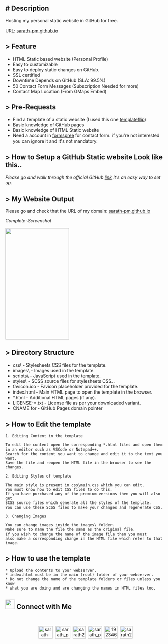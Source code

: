 ## # Description
Hosting my personal static website in GitHub for free.

URL: [sarath-pm.github.io](https://sarath-pm.github.io)

## > Feature
- HTML Static based website (Personal Profile)
- Easy to customizable
- Easy to deploy static changes on GitHub.
- SSL certified
- Downtime Depends on GitHub (SLA: 99.5%)
- 50 Contact Form Messages (Subscription Needed for more)
- Contact Map Location (From GMaps Embed)

## > Pre-Requests
- Find a template of a static website (I used this one [templateflip](templateflip.com))
- Basic knowledge of GitHub pages 
- Basic knowledge of HTML Static website
- Need a account in [formspree](https://formspree.io/) for contact form. if you're not interested you can ignore it and it's not mandatory.

## > How to Setup a GitHub Static website Look like this..
_Please go and walk through the official GitHub [link](https://pages.github.com/) it's an easy way to set up._

## > My Website Output
Please go and check that the URL of my domain: [sarath-pm.github.io](sarath-pm.github.io)

_Complete-Screenshot_

<img src="https://user-images.githubusercontent.com/86669668/176893800-ae2fe310-6df1-4d2a-b220-8bceb8a79d7c.png" height= "350" width="200">

## > Directory Structure

- css\              - Stylesheets CSS files for the template.
- images\           - Images used in the template.
- scripts\          - JavaScript used in the template.
- styles\           - SCSS source files for stylesheets CSS. .
- favicon.ico       - Favicon placeholder provided for the template.
- index.html        - Main HTML page to open the template in the browser.
- *.html            - Additional HTML pages (if any).
- LICENSE-*.txt     - License file as per your downloaded variant.
- CNAME for         - GitHub Pages domain pointer

## > How to Edit the template
```
1. Editing Content in the template

To edit the content open the corresponding *.html files and open them
in an editor such as VSCode or Notepad++.
Search for the content you want to change and edit it to the text you want.
Save the file and reopen the HTML file in the browser to see the changes.

2. Editing Styles of template

The main style is present in css\main.css which you can edit.
You must know how to edit CSS files to do this.
If you have purchased any of the premium versions then you will also get
SCSS source files which generate all the styles of the template.
You can use these SCSS files to make your changes and regenerate CSS.

3. Changing Images

You can change images inside the images\ folder.
Make sure to name the file the same as the original file.
If you wish to change the name of the image file then you must
also make a corresponding change in the HTML file which refer to that image.
```

## > How to use the template
```
* Upload the contents to your webserver.
* index.html must be in the main (root) folder of your webserver.
* Do not change the name of the template folders or files unless you know
* what you are doing and are changing the names in HTML files too.
```

## <img src="https://media.giphy.com/media/LnQjpWaON8nhr21vNW/giphy.gif" width='30'> <b>Connect with Me</b>
<br>
<p align="center">
<a href="https://www.linkedin.com/in/sarath-p-m/" target="blank"><img align="center" src="https://i.pinimg.com/originals/de/b4/6f/deb46f02a59e3b3a2aa58fac16290d63.gif" alt="sarath-p-m" height="40" width="45" /></a>
&nbsp;<a href="https://dev.to/sarath_pm" target="blank"><img align="center" src="https://res.cloudinary.com/practicaldev/image/fetch/s--0UiMFgbU--/c_limit%2Cf_auto%2Cfl_progressive%2Cq_66%2Cw_880/https://thepracticaldev.s3.amazonaws.com/i/0vbfzhjcsjs0u716x88o.gif" alt="sarath_pm" height="40" width="47" /></a>  
&nbsp;<a href="mailto:sarath2375@gmail.com" target="blank"><img align="center" src="https://user-images.githubusercontent.com/86669668/171339003-ef5b5c96-eac8-478c-a9cc-318ca9477fce.gif" alt="sarath2375@gmail.com" width="40" /></a>      
&nbsp;<a href="https://www.hackerrank.com/sarath_pm" target="blank"><img align="center" src="https://user-images.githubusercontent.com/86669668/171338019-50f8c8de-e1ac-4651-b2cf-1901eceb2e51.gif" alt="sarath_pm" height="40" width="45"></a>
&nbsp;<a href="https://stackoverflow.com/users/19234611" target="blank"><img align="center" src="https://user-images.githubusercontent.com/86669668/171333456-ac1d5e66-bd90-468b-a1bf-c030ba6a1fed.gif" alt="19234611" width="40" /></a>
&nbsp;<a href="skype:sarath2375?add" target="blank"><img align="center" src="https://user-images.githubusercontent.com/86669668/176819343-c1894b0e-8622-4a39-a34c-fd4125d32d4d.gif" alt="sarath2375" width="40" /></a>
